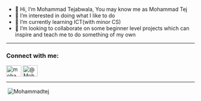 - 👋 Hi, I’m Mohammad Tejabwala, You may know me as Mohammad Tej
- 👀 I’m interested in doing what I like to do
- 🌱 I’m currently learning ICT(with minor CS)
- 💞️ I’m looking to collaborate on some beginner level projects which can inspire and teach me to do something of my own
<hr>
<h3 align="left">Connect with me:</h3>
<p align="left">
<a href="https://www.linkedin.com/in/mohammad-tejabwala-78611072515253/" target="_blank"><img align="center" src="https://raw.githubusercontent.com/rahuldkjain/github-profile-readme-generator/master/src/images/icons/Social/linked-in-alt.svg" alt="mohammad-tejabwala" height="30" width="40" /></a>
<a href="https://twitter.com/MohammadTej1" target="_blank"><img align="center" src="https://github.com/rahuldkjain/github-profile-readme-generator/blob/master/src/images/icons/Social/twitter.svg" alt="@MohammadTej1" height="30" width="40" /></a>
</p>

<!---
Mohammadtej/Mohammadtej is a ✨ special ✨ repository because its `README.md` (this file) appears on your GitHub profile.
You can click the Preview link to take a look at your changes.
--->
<hr>
<p>&nbsp;<img align="center" src="https://github-readme-stats.vercel.app/api?username=Mohammadtej&show_icons=true&locale=en&theme=dark" alt="Mohammadtej" /></p>

